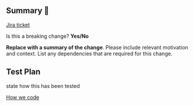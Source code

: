 ## Summary :notebook:

[Jira ticket](https://pinecanada.atlassian.net/browse/CUS-XXX)

Is this a breaking change? **Yes/No**

**Replace with a summary of the change**. Please include relevant motivation and context. List any dependencies that are required for this change.

## Test Plan
state how this has been tested

[How we code](https://github.com/pinecorpca/documentation/blob/master/Pine-Eng-Playbook.md)
